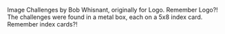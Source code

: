 Image Challenges by Bob Whisnant, originally for Logo.  Remember Logo?!  The challenges were found in a metal box, each on a 5x8 index card.  Remember index cards?!
